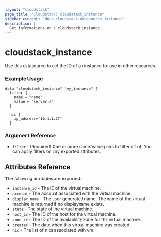 ```yaml
---
layout: "cloudstack"
page_title: "Cloudstack: cloudstack_instance"
sidebar_current: "docs-cloudstack-datasource-instance"
description: |-
  Get informations on a cloudstack instance.
---
```


# cloudstack_instance

Use this datasource to get the ID of an instance for use in other resources.

### Example Usage

```hcl
data "cloudstack_instance" "my_instance" {
  filter {
    name = "name" 
    value = "server-a"
  }
  
  nic {
    ip_address="10.1.1.37"
  }  
```

### Argument Reference

* `filter` - (Required) One or more name/value pairs to filter off of. You can apply filters on any exported attributes.

## Attributes Reference

The following attributes are exported:

* `instance_id` - The ID of the virtual machine.
* `account` - The account associated with the virtual machine.
* `display_name` - The user generated name. The name of the virtual machine is returned if no displayname exists.
* `state` - The state of the virtual machine.
* `host_id` - The ID of the host for the virtual machine.
* `zone_id` - The ID of the availablility zone for the virtual machine.
* `created` - The date when this virtual machine was created.
* `nic` - The list of nics associated with vm.

